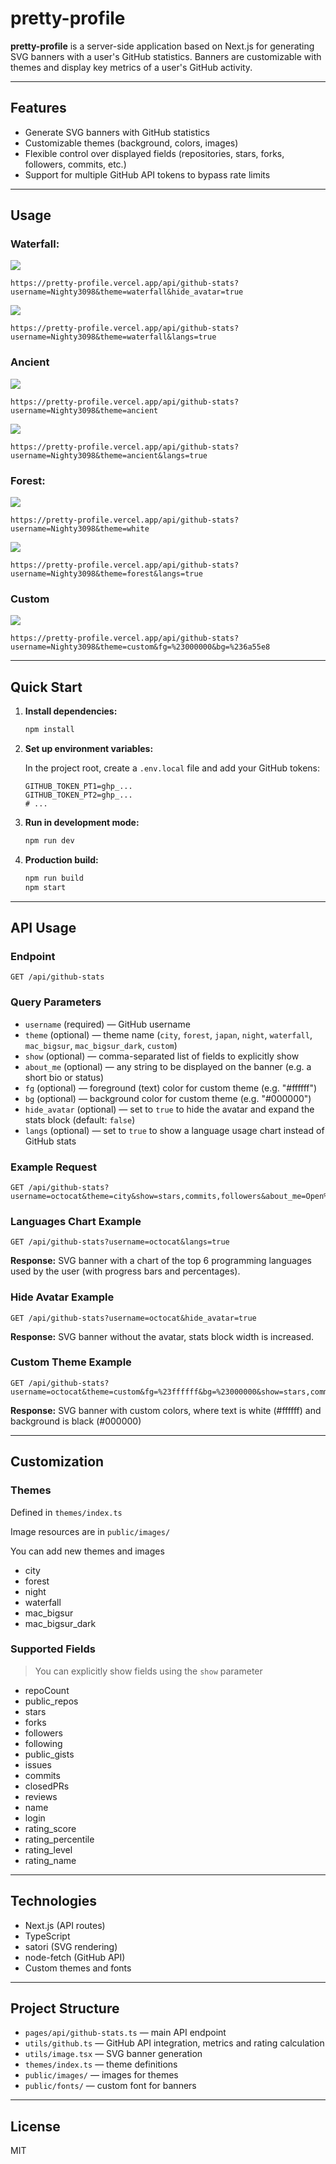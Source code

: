 # pretty-profile

**pretty-profile** is a server-side application based on Next.js for generating SVG banners with a user's GitHub statistics. Banners are customizable with themes and display key metrics of a user's GitHub activity.

---

## Features

- Generate SVG banners with GitHub statistics
- Customizable themes (background, colors, images)
- Flexible control over displayed fields (repositories, stars, forks, followers, commits, etc.)
- Support for multiple GitHub API tokens to bypass rate limits

---

## Usage

### Waterfall:

![](https://pretty-profile.vercel.app/api/github-stats?username=Nighty3098&theme=waterfall)

```
https://pretty-profile.vercel.app/api/github-stats?username=Nighty3098&theme=waterfall&hide_avatar=true
```

![](https://pretty-profile.vercel.app/api/github-stats?username=Nighty3098&theme=waterfall&langs=true)

```
https://pretty-profile.vercel.app/api/github-stats?username=Nighty3098&theme=waterfall&langs=true
```

### Ancient

![](https://pretty-profile.vercel.app/api/github-stats?username=Nighty3098&theme=ancient)

```
https://pretty-profile.vercel.app/api/github-stats?username=Nighty3098&theme=ancient
```

![](https://pretty-profile.vercel.app/api/github-stats?username=Nighty3098&theme=ancient&langs=true)

```
https://pretty-profile.vercel.app/api/github-stats?username=Nighty3098&theme=ancient&langs=true
```

### Forest:

![](https://pretty-profile.vercel.app/api/github-stats?username=Nighty3098&theme=white)

```
https://pretty-profile.vercel.app/api/github-stats?username=Nighty3098&theme=white
```


![](https://pretty-profile.vercel.app/api/github-stats?username=Nighty3098&theme=forest&langs=true)

```
https://pretty-profile.vercel.app/api/github-stats?username=Nighty3098&theme=forest&langs=true
```

### Custom

![](https://pretty-profile.vercel.app/api/github-stats?username=Nighty3098&theme=custom&fg=%23000000&bg=%23caa7ca)

```
https://pretty-profile.vercel.app/api/github-stats?username=Nighty3098&theme=custom&fg=%23000000&bg=%236a55e8
```

---

## Quick Start

1. **Install dependencies:**

   ```bash
   npm install
   ```

2. **Set up environment variables:**

   In the project root, create a `.env.local` file and add your GitHub tokens:

   ```env
   GITHUB_TOKEN_PT1=ghp_...
   GITHUB_TOKEN_PT2=ghp_...
   # ...
   ```

3. **Run in development mode:**

   ```bash
   npm run dev
   ```

4. **Production build:**

   ```bash
   npm run build
   npm start
   ```

---

## API Usage

### Endpoint

```
GET /api/github-stats
```

### Query Parameters

- `username` (required) — GitHub username
- `theme` (optional) — theme name (`city`, `forest`, `japan`, `night`, `waterfall`, `mac_bigsur`, `mac_bigsur_dark`, `custom`)
- `show` (optional) — comma-separated list of fields to explicitly show
- `about_me` (optional) — any string to be displayed on the banner (e.g. a short bio or status)
- `fg` (optional) — foreground (text) color for custom theme (e.g. "#ffffff")
- `bg` (optional) — background color for custom theme (e.g. "#000000")
- `hide_avatar` (optional) — set to `true` to hide the avatar and expand the stats block (default: `false`)
- `langs` (optional) — set to `true` to show a language usage chart instead of GitHub stats

### Example Request

```
GET /api/github-stats?username=octocat&theme=city&show=stars,commits,followers&about_me=Open%20Source%20Enthusiast
```

### Languages Chart Example

```
GET /api/github-stats?username=octocat&langs=true
```

**Response:** SVG banner with a chart of the top 6 programming languages used by the user (with progress bars and percentages).

### Hide Avatar Example

```
GET /api/github-stats?username=octocat&hide_avatar=true
```

**Response:** SVG banner without the avatar, stats block width is increased.

### Custom Theme Example

```
GET /api/github-stats?username=octocat&theme=custom&fg=%23ffffff&bg=%23000000&show=stars,commits,followers
```

**Response:** SVG banner with custom colors, where text is white (#ffffff) and background is black (#000000)

---

## Customization

### Themes

Defined in `themes/index.ts`

Image resources are in `public/images/`

You can add new themes and images

- city
- forest
- night
- waterfall
- mac_bigsur
- mac_bigsur_dark

### Supported Fields

> You can explicitly show fields using the `show` parameter

- repoCount
- public_repos
- stars
- forks
- followers
- following
- public_gists
- issues
- commits
- closedPRs
- reviews
- name
- login
- rating_score
- rating_percentile
- rating_level
- rating_name

---

## Technologies

- Next.js (API routes)
- TypeScript
- satori (SVG rendering)
- node-fetch (GitHub API)
- Custom themes and fonts

---

## Project Structure

- `pages/api/github-stats.ts` — main API endpoint
- `utils/github.ts` — GitHub API integration, metrics and rating calculation
- `utils/image.tsx` — SVG banner generation
- `themes/index.ts` — theme definitions
- `public/images/` — images for themes
- `public/fonts/` — custom font for banners

---

## License

MIT
